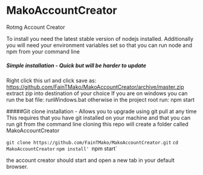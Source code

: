 # MakoAccountCreator
Rotmg Account Creator

To install you need the latest stable version of nodejs installed.
Additionally you will need your environment variables set so that you can run node and npm from your command line


#####  Simple installation - Quick but will be harder to update
Right click this url and click save as:
https://github.com/FainTMako/MakoAccountCreator/archive/master.zip
extract zip into destination of your choice
If you are on windows you can run the bat file: runWindows.bat
otherwise in the project root run:
npm start


#####Git clone installation - Allows you to upgrade using git pull at any time
This requires that you have git installed on your machine and that you can run git from the command line
cloning this repo will create a folder called MakoAccountCreator

`git clone https://github.com/FainTMako/MakoAccountCreator.git`
`cd MakoAccountCreator`
`npm install'
`npm start`

the account creator should start and open a new tab in your default browser.
